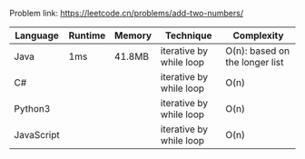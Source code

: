 Problem link: https://leetcode.cn/problems/add-two-numbers/

| Language   | Runtime | Memory | Technique               | Complexity                     |
| ---------- | ------- | ------ | ----------------------- | ------------------------------ |
| Java       | 1ms     | 41.8MB | iterative by while loop | O(n): based on the longer list |
| C#         |         |        | iterative by while loop | O(n)                           |
| Python3    |         |        | iterative by while loop | O(n)                           |
| JavaScript |         |        | iterative by while loop | O(n)                           |
